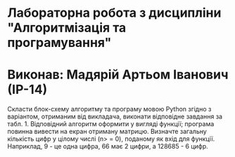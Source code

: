# Лабораторна робота з дисципліни "Алгоритмізація та програмування"
# Виконав: Мадярій Артьом Іванович (ІР-14)
Скласти блок-схему алгоритму та програму мовою Python згідно з варіантом, отриманим від викладача, виконати відповідне завдання за табл. 1. Відповідний алгоритм оформити у вигляді функції; програма повинна вивести на екран отриману матрицю. 
Визначте загальну кількість цифр у цілому числі (n> = 0), поданому як вхід для функції. Наприклад, 9 - це одна цифра, 66 має 2 цифри, а 128685 - 6 цифр.
